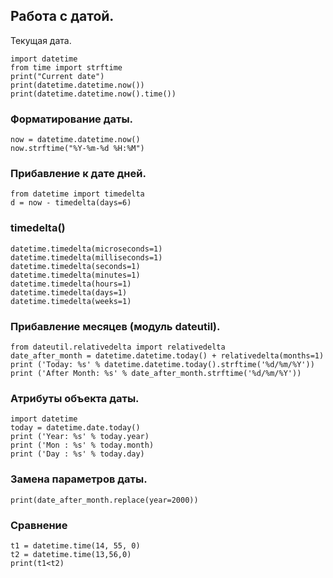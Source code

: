 ## Работа с датой.

Текущая дата.

    import datetime
    from time import strftime
    print("Current date")
    print(datetime.datetime.now())
    print(datetime.datetime.now().time())
    
### Форматирование даты.

    now = datetime.datetime.now()
    now.strftime("%Y-%m-%d %H:%M")
    
### Прибавление к дате дней.

    from datetime import timedelta
    d = now - timedelta(days=6)
    
### timedelta()

    datetime.timedelta(microseconds=1)
    datetime.timedelta(milliseconds=1)
    datetime.timedelta(seconds=1)
    datetime.timedelta(minutes=1)
    datetime.timedelta(hours=1)
    datetime.timedelta(days=1)
    datetime.timedelta(weeks=1)

    
    
### Прибавление месяцев (модуль dateutil).

    from dateutil.relativedelta import relativedelta
    date_after_month = datetime.datetime.today() + relativedelta(months=1)
    print ('Today: %s' % datetime.datetime.today().strftime('%d/%m/%Y'))
    print ('After Month: %s' % date_after_month.strftime('%d/%m/%Y'))
    
### Атрибуты объекта даты.

    import datetime
    today = datetime.date.today()
    print ('Year: %s' % today.year)
    print ('Mon : %s' % today.month)
    print ('Day : %s' % today.day)
    
    
### Замена параметров даты.

    print(date_after_month.replace(year=2000))

### Сравнение 


    t1 = datetime.time(14, 55, 0)
    t2 = datetime.time(13,56,0)
    print(t1<t2)




    
